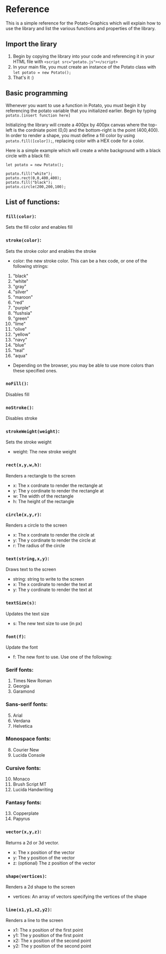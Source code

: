 # Reference
This is a simple reference for the Potato-Graphics which will explain how to use the library and list the various functions and properties of the library.

## Import the lirary
1. Begin by copying the library into your code and referencing it in your HTML file with `<script src="potato.js"></script>`
2. In your main file, you must create an instance of the Potato class with `let potato = new Potato();`
3. That's it :)

## Basic programming
Whenever you want to use a function in Potato, you must begin it by referencing the potato variable that you initialized earlier. Begin by typing `potato.[insert function here]`

Initializing the library will create a 400px by 400px canvas where the top-left is the cordniate point (0,0) and the bottom-right is the point (400,400).
In order to render a shape, you must define a fill color by using `potato.fill([color]);`, replacing color with a HEX code for a color.

Here is a simple example which will create a white background with a black circle with a black fill:
```
let potato = new Potato();

potato.fill("white");
potato.rect(0,0,400,400);
potato.fill("black");
potato.circle(200,200,100);
```

## List of functions:

### `fill(color)`:
Sets the fill color and enables fill
### `stroke(color)`:
Sets the stroke color and enables the stroke
- color: the new stroke color. This can be a hex code, or one of the following strings:
1. "black"
2. "white"
3. "gray"
4. "silver"
5. "maroon"
6. "red"
7. "purple"
8. "fushsia"
9. "green"
10. "lime"
11. "olive"
12. "yellow"
13. "navy"
14. "blue"
15. "teal"
16. "aqua"
- Depending on the browser, you may be able to use more colors than these specified ones.
### `noFill()`:
Disables fill
### `noStroke()`:
Disables stroke
### `strokeWeight(weight)`:
Sets the stroke weight
- weight: The new stroke weight
### `rect(x,y,w,h)`:
Renders a rectangle to the screen
- x: The x cordnate to render the rectangle at
- y: The y cordinate to render the rectangle at
- w: The width of the rectangle
- h: The height of the rectangle
### `circle(x,y,r)`:
Renders a circle to the screen
- x: The x cordnate to render the circle at
- y: The y cordinate to render the circle at
- r: The radius of the circle
### `text(string,x,y)`:
Draws text to the screen
- string: string to write to the screen
- x: The x cordinate to render the text at
- y: The y cordinate to render the text at
### `textSize(s)`:
Updates the text size
- s: The new text size to use (in px)
### `font(f)`:
Update the font
- f: The new font to use. Use one of the following:
### Serif fonts:
1. Times New Roman
2. Georgia
3. Garamond
### Sans-serif fonts:
5. Arial
6. Verdana
7. Helvetica
### Monospace fonts:
8. Courier New
9. Lucida Console
### Cursive fonts:
10. Monaco
11. Brush Script MT
12. Lucida Handwriting
### Fantasy fonts:
13. Copperplate
14. Papyrus
### `vector(x,y,z)`:
Returns a 2d or 3d vector.
- x: The x position of the vector
- y: The y position of the vector
- z: (optional) The z position of the vector
### `shape(vertices)`:
Renders a 2d shape to the screen
- vertices: An array of vectors specifying the vertices of the shape
### `line(x1,y1,x2,y2)`:
Renders a line to the screen
- x1: The x position of the first point
- y1: The y position of the first point
- x2: The x position of the second point
- y2: The y position of the second point
